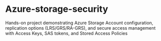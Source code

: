 # Azure-storage-security
Hands-on project demonstrating Azure Storage Account configuration, replication options (LRS/GRS/RA-GRS), and secure access management with Access Keys, SAS tokens, and Stored Access Policies

